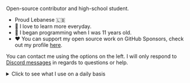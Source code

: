 Open-source contributor and high-school student. 

  - Proud Lebanese 🇱🇧
  - 📗 I love to learn more everyday.
  - 🧰 I began programming when I was 11 years old.
  - ❤️ You can support my open source work on GitHub Sponsors, check out my profile [here](https://github.com/sponsors/purpshell).

You can contact me using the options on the left. I will only respond to [Discord messages](https://purpshell.dev/discord) in regards to questions or help.

  <details><summary>Click to see what I use on a daily basis</summary>

<h3>programming languages</h3>
<p>

<img src="https://cdn.jsdelivr.net/gh/devicons/devicon/icons/typescript/typescript-original.svg" title="TypeScript" width="40" height="40"/>
<img src="https://cdn.jsdelivr.net/gh/devicons/devicon@latest/icons/go/go-original.svg" title="Go" width="40" height="40"/>
<img src="https://cdn.jsdelivr.net/gh/devicons/devicon/icons/python/python-original.svg" title="Python" width="40" height="40"/>
<img src="https://cdn.jsdelivr.net/gh/devicons/devicon/icons/cplusplus/cplusplus-original.svg" title="C++" width="40" height="40"/>
<img src="https://cdn.jsdelivr.net/gh/devicons/devicon@latest/icons/rust/rust-original.svg" title="Rust" width="40" height="40"/>

  
</p>

<h3>infrastructure</h3>
<p>
<img src="https://cdn.jsdelivr.net/gh/devicons/devicon@latest/icons/postgresql/postgresql-original.svg"  title="PostgreSQL" width="40" height="40" />
<img src="https://cdn.jsdelivr.net/gh/devicons/devicon@latest/icons/kubernetes/kubernetes-original.svg" title="Kubernetes" width="40" height="40"/>
<img src="https://cdn.jsdelivr.net/gh/devicons/devicon@latest/icons/apachekafka/apachekafka-original.svg" title="Apache Kafka" width="40" height="40"/>
<img src="https://cdn.jsdelivr.net/gh/devicons/devicon/icons/redis/redis-plain-wordmark.svg" title="Redis" width="40" height="40"/>
<img height="40" width="40" src="https://cdn.simpleicons.org/matrix" title="Matrix"/>
<img src="https://cdn.jsdelivr.net/gh/devicons/devicon@latest/icons/docker/docker-plain.svg"  height="40" width="40" title="Docker"/>          
<img src="https://cdn.jsdelivr.net/gh/devicons/devicon/icons/socketio/socketio-original.svg" title="Socket.IO" width="40" height="40"/>
<img src="https://cdn.jsdelivr.net/gh/devicons/devicon/icons/mysql/mysql-original.svg" title="MySQL" width="40" height="40" />
<img src="https://cdn.jsdelivr.net/gh/devicons/devicon/icons/mongodb/mongodb-original.svg" title="MongoDB" width="40" height="40" />
</p>

<h3>frameworks</h3>
<p>
<img src="https://cdn.jsdelivr.net/gh/devicons/devicon/icons/nestjs/nestjs-original.svg" title="NestJS" width="40" height="40"/>
<img src="https://cdn.jsdelivr.net/gh/devicons/devicon/icons/nextjs/nextjs-original.svg" title="NextJS" width="40" height="40"/>
<img src="https://cdn.jsdelivr.net/gh/devicons/devicon/icons/nodejs/nodejs-original.svg" title="NodeJS" width="40" height="40"/>
<img src="https://cdn.jsdelivr.net/gh/devicons/devicon/icons/electron/electron-original.svg" title="Electron.JS" width="40" height="40"/>
<img src="https://cdn.jsdelivr.net/gh/devicons/devicon/icons/tensorflow/tensorflow-original.svg" title="TensorFlow" width="40" height="40"/>
<img src="https://cdn.jsdelivr.net/gh/devicons/devicon/icons/opencv/opencv-original.svg" title="OpenCV" width="40" height="40"/>
<img src="https://cdn.jsdelivr.net/gh/devicons/devicon/icons/markdown/markdown-original.svg" title="Markdown" width="40" height="40"/>
</p>

<h3>other tools</h3>
<p>
<h4>IDEs / text editors</h4>
<p>
<img src="https://cdn.jsdelivr.net/gh/devicons/devicon@latest/icons/goland/goland-original.svg" title="GoLand" width="40" height="40"/>
<img src="https://cdn.simpleicons.org/zedindustries" title="Zed" width="40" height="40"/>
<img src="https://cdn.jsdelivr.net/gh/devicons/devicon/icons/vscode/vscode-original.svg" title="VS Code" width="40" height="40"/>
<img src="https://cdn.jsdelivr.net/gh/devicons/devicon@latest/icons/pycharm/pycharm-original.svg" title="PyCharm" width="40" height="40"/>  
</p>
<h4>development tools</h4>
<p>
<img src="https://cdn.jsdelivr.net/gh/devicons/devicon/icons/firefox/firefox-original.svg" title="Arc" width="40" height="40"/>
<img height="40" width="40" src="https://cdn.simpleicons.org/iterm2" title="iTerm2"/>
<img height="40" width="40" src="https://cdn.simpleicons.org/linear" title="Linear"/>
<img src="https://cdn.jsdelivr.net/gh/devicons/devicon@latest/icons/notion/notion-original.svg" title="Notion" width="40" height="40"/>
<img height="40" width="40" src="https://cdn.simpleicons.org/gitkraken" title="GitKraken"/>
<img height="40" width="40" src="https://cdn.simpleicons.org/gitpod" title="Gitpod"/>
<img height="40" width="40" src="https://cdn.simpleicons.org/termius" title="Termius"/>
<img height="40" width="40" src="https://cdn.simpleicons.org/beekeeperstudio" title="Beekeeper Studio"/>
<img src="https://cdn.jsdelivr.net/gh/devicons/devicon/icons/yarn/yarn-original.svg" title="Yarn" width="40" height="40" />
<img height="40" width="40" src="https://cdn.simpleicons.org/wireshark" title="Wireshark"/>
<img height="40" width="40" src="https://cdn.simpleicons.org/burpsuite" title="Burp Suite"/>
</p>

<h4>general</h4>
<p>
<img height="40" width="40" src="https://upload.wikimedia.org/wikipedia/commons/5/56/Adobe_Photoshop_Lightroom_Classic_CC_icon.svg" title="Adobe Lightroom Classic"/>
<img height="40" width="40" src="https://cdn.simpleicons.org/davinciresolve" title="Davinci Resolve"/>
<img src="https://cdn.jsdelivr.net/gh/devicons/devicon@latest/icons/photoshop/photoshop-original.svg" title="Photoshop" width="40" height="40"/>
<img height="40" width="40" src="https://cdn.simpleicons.org/protonvpn" title="ProtonVPN"/>
</p>
</p>
</details>
